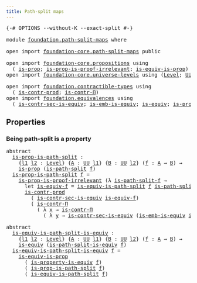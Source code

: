 ```yaml
---
title: Path-split maps
---
```


<pre class="Agda"><a id="41" class="Symbol">{-#</a> <a id="45" class="Keyword">OPTIONS</a> <a id="53" class="Pragma">--without-K</a> <a id="65" class="Pragma">--exact-split</a> <a id="79" class="Symbol">#-}</a>

<a id="84" class="Keyword">module</a> <a id="91" href="foundation.path-split-maps.html" class="Module">foundation.path-split-maps</a> <a id="118" class="Keyword">where</a>

<a id="125" class="Keyword">open</a> <a id="130" class="Keyword">import</a> <a id="137" href="foundation-core.path-split-maps.html" class="Module">foundation-core.path-split-maps</a> <a id="169" class="Keyword">public</a>

<a id="177" class="Keyword">open</a> <a id="182" class="Keyword">import</a> <a id="189" href="foundation-core.propositions.html" class="Module">foundation-core.propositions</a> <a id="218" class="Keyword">using</a>
  <a id="226" class="Symbol">(</a> <a id="228" href="foundation-core.propositions.html#1309" class="Function">is-prop</a><a id="235" class="Symbol">;</a> <a id="237" href="foundation-core.propositions.html#3220" class="Function">is-prop-is-proof-irrelevant</a><a id="264" class="Symbol">;</a> <a id="266" href="foundation-core.propositions.html#3693" class="Function">is-equiv-is-prop</a><a id="282" class="Symbol">)</a>
<a id="284" class="Keyword">open</a> <a id="289" class="Keyword">import</a> <a id="296" href="foundation-core.universe-levels.html" class="Module">foundation-core.universe-levels</a> <a id="328" class="Keyword">using</a> <a id="334" class="Symbol">(</a><a id="335" href="Agda.Primitive.html#597" class="Postulate">Level</a><a id="340" class="Symbol">;</a> <a id="342" href="foundation-core.universe-levels.html#235" class="Primitive">UU</a><a id="344" class="Symbol">)</a>

<a id="347" class="Keyword">open</a> <a id="352" class="Keyword">import</a> <a id="359" href="foundation.contractible-types.html" class="Module">foundation.contractible-types</a> <a id="389" class="Keyword">using</a>
  <a id="397" class="Symbol">(</a> <a id="399" href="foundation-core.contractible-types.html#5494" class="Function">is-contr-prod</a><a id="412" class="Symbol">;</a> <a id="414" href="foundation-core.contractible-types.html#6898" class="Function">is-contr-Π</a><a id="424" class="Symbol">)</a>
<a id="426" class="Keyword">open</a> <a id="431" class="Keyword">import</a> <a id="438" href="foundation.equivalences.html" class="Module">foundation.equivalences</a> <a id="462" class="Keyword">using</a>
  <a id="470" class="Symbol">(</a> <a id="472" href="foundation.equivalences.html#10219" class="Function">is-contr-sec-is-equiv</a><a id="493" class="Symbol">;</a> <a id="495" href="foundation-core.equivalences.html#15406" class="Function">is-emb-is-equiv</a><a id="510" class="Symbol">;</a> <a id="512" href="foundation-core.equivalences.html#1556" class="Function">is-equiv</a><a id="520" class="Symbol">;</a> <a id="522" href="foundation.equivalences.html#11301" class="Function">is-property-is-equiv</a><a id="542" class="Symbol">)</a>
</pre>
## Properties

### Being path-split is a property

<pre class="Agda"><a id="608" class="Keyword">abstract</a>
  <a id="is-prop-is-path-split"></a><a id="619" href="foundation.path-split-maps.html#619" class="Function">is-prop-is-path-split</a> <a id="641" class="Symbol">:</a>
    <a id="647" class="Symbol">{</a><a id="648" href="foundation.path-split-maps.html#648" class="Bound">l1</a> <a id="651" href="foundation.path-split-maps.html#651" class="Bound">l2</a> <a id="654" class="Symbol">:</a> <a id="656" href="Agda.Primitive.html#597" class="Postulate">Level</a><a id="661" class="Symbol">}</a> <a id="663" class="Symbol">{</a><a id="664" href="foundation.path-split-maps.html#664" class="Bound">A</a> <a id="666" class="Symbol">:</a> <a id="668" href="foundation-core.universe-levels.html#235" class="Primitive">UU</a> <a id="671" href="foundation.path-split-maps.html#648" class="Bound">l1</a><a id="673" class="Symbol">}</a> <a id="675" class="Symbol">{</a><a id="676" href="foundation.path-split-maps.html#676" class="Bound">B</a> <a id="678" class="Symbol">:</a> <a id="680" href="foundation-core.universe-levels.html#235" class="Primitive">UU</a> <a id="683" href="foundation.path-split-maps.html#651" class="Bound">l2</a><a id="685" class="Symbol">}</a> <a id="687" class="Symbol">(</a><a id="688" href="foundation.path-split-maps.html#688" class="Bound">f</a> <a id="690" class="Symbol">:</a> <a id="692" href="foundation.path-split-maps.html#664" class="Bound">A</a> <a id="694" class="Symbol">→</a> <a id="696" href="foundation.path-split-maps.html#676" class="Bound">B</a><a id="697" class="Symbol">)</a> <a id="699" class="Symbol">→</a>
    <a id="705" href="foundation-core.propositions.html#1309" class="Function">is-prop</a> <a id="713" class="Symbol">(</a><a id="714" href="foundation-core.path-split-maps.html#1270" class="Function">is-path-split</a> <a id="728" href="foundation.path-split-maps.html#688" class="Bound">f</a><a id="729" class="Symbol">)</a>
  <a id="733" href="foundation.path-split-maps.html#619" class="Function">is-prop-is-path-split</a> <a id="755" href="foundation.path-split-maps.html#755" class="Bound">f</a> <a id="757" class="Symbol">=</a>
    <a id="763" href="foundation-core.propositions.html#3220" class="Function">is-prop-is-proof-irrelevant</a> <a id="791" class="Symbol">(λ</a> <a id="794" href="foundation.path-split-maps.html#794" class="Bound">is-path-split-f</a> <a id="810" class="Symbol">→</a>
      <a id="818" class="Keyword">let</a> <a id="822" href="foundation.path-split-maps.html#822" class="Bound">is-equiv-f</a> <a id="833" class="Symbol">=</a> <a id="835" href="foundation-core.path-split-maps.html#2492" class="Function">is-equiv-is-path-split</a> <a id="858" href="foundation.path-split-maps.html#755" class="Bound">f</a> <a id="860" href="foundation.path-split-maps.html#794" class="Bound">is-path-split-f</a> <a id="876" class="Keyword">in</a>
      <a id="885" href="foundation-core.contractible-types.html#5494" class="Function">is-contr-prod</a>
        <a id="907" class="Symbol">(</a> <a id="909" href="foundation.equivalences.html#10219" class="Function">is-contr-sec-is-equiv</a> <a id="931" href="foundation.path-split-maps.html#822" class="Bound">is-equiv-f</a><a id="941" class="Symbol">)</a>
        <a id="951" class="Symbol">(</a> <a id="953" href="foundation-core.contractible-types.html#6898" class="Function">is-contr-Π</a>
          <a id="974" class="Symbol">(</a> <a id="976" class="Symbol">λ</a> <a id="978" href="foundation.path-split-maps.html#978" class="Bound">x</a> <a id="980" class="Symbol">→</a> <a id="982" href="foundation-core.contractible-types.html#6898" class="Function">is-contr-Π</a>
            <a id="1005" class="Symbol">(</a> <a id="1007" class="Symbol">λ</a> <a id="1009" href="foundation.path-split-maps.html#1009" class="Bound">y</a> <a id="1011" class="Symbol">→</a> <a id="1013" href="foundation.equivalences.html#10219" class="Function">is-contr-sec-is-equiv</a> <a id="1035" class="Symbol">(</a><a id="1036" href="foundation-core.equivalences.html#15406" class="Function">is-emb-is-equiv</a> <a id="1052" href="foundation.path-split-maps.html#822" class="Bound">is-equiv-f</a> <a id="1063" href="foundation.path-split-maps.html#978" class="Bound">x</a> <a id="1065" href="foundation.path-split-maps.html#1009" class="Bound">y</a><a id="1066" class="Symbol">)))))</a>

<a id="1073" class="Keyword">abstract</a>
  <a id="is-equiv-is-path-split-is-equiv"></a><a id="1084" href="foundation.path-split-maps.html#1084" class="Function">is-equiv-is-path-split-is-equiv</a> <a id="1116" class="Symbol">:</a>
    <a id="1122" class="Symbol">{</a><a id="1123" href="foundation.path-split-maps.html#1123" class="Bound">l1</a> <a id="1126" href="foundation.path-split-maps.html#1126" class="Bound">l2</a> <a id="1129" class="Symbol">:</a> <a id="1131" href="Agda.Primitive.html#597" class="Postulate">Level</a><a id="1136" class="Symbol">}</a> <a id="1138" class="Symbol">{</a><a id="1139" href="foundation.path-split-maps.html#1139" class="Bound">A</a> <a id="1141" class="Symbol">:</a> <a id="1143" href="foundation-core.universe-levels.html#235" class="Primitive">UU</a> <a id="1146" href="foundation.path-split-maps.html#1123" class="Bound">l1</a><a id="1148" class="Symbol">}</a> <a id="1150" class="Symbol">{</a><a id="1151" href="foundation.path-split-maps.html#1151" class="Bound">B</a> <a id="1153" class="Symbol">:</a> <a id="1155" href="foundation-core.universe-levels.html#235" class="Primitive">UU</a> <a id="1158" href="foundation.path-split-maps.html#1126" class="Bound">l2</a><a id="1160" class="Symbol">}</a> <a id="1162" class="Symbol">(</a><a id="1163" href="foundation.path-split-maps.html#1163" class="Bound">f</a> <a id="1165" class="Symbol">:</a> <a id="1167" href="foundation.path-split-maps.html#1139" class="Bound">A</a> <a id="1169" class="Symbol">→</a> <a id="1171" href="foundation.path-split-maps.html#1151" class="Bound">B</a><a id="1172" class="Symbol">)</a> <a id="1174" class="Symbol">→</a>
    <a id="1180" href="foundation-core.equivalences.html#1556" class="Function">is-equiv</a> <a id="1189" class="Symbol">(</a><a id="1190" href="foundation-core.path-split-maps.html#1544" class="Function">is-path-split-is-equiv</a> <a id="1213" href="foundation.path-split-maps.html#1163" class="Bound">f</a><a id="1214" class="Symbol">)</a>
  <a id="1218" href="foundation.path-split-maps.html#1084" class="Function">is-equiv-is-path-split-is-equiv</a> <a id="1250" href="foundation.path-split-maps.html#1250" class="Bound">f</a> <a id="1252" class="Symbol">=</a>
    <a id="1258" href="foundation-core.propositions.html#3693" class="Function">is-equiv-is-prop</a>
      <a id="1281" class="Symbol">(</a> <a id="1283" href="foundation.equivalences.html#11301" class="Function">is-property-is-equiv</a> <a id="1304" href="foundation.path-split-maps.html#1250" class="Bound">f</a><a id="1305" class="Symbol">)</a>
      <a id="1313" class="Symbol">(</a> <a id="1315" href="foundation.path-split-maps.html#619" class="Function">is-prop-is-path-split</a> <a id="1337" href="foundation.path-split-maps.html#1250" class="Bound">f</a><a id="1338" class="Symbol">)</a>
      <a id="1346" class="Symbol">(</a> <a id="1348" href="foundation-core.path-split-maps.html#2492" class="Function">is-equiv-is-path-split</a> <a id="1371" href="foundation.path-split-maps.html#1250" class="Bound">f</a><a id="1372" class="Symbol">)</a>
</pre>